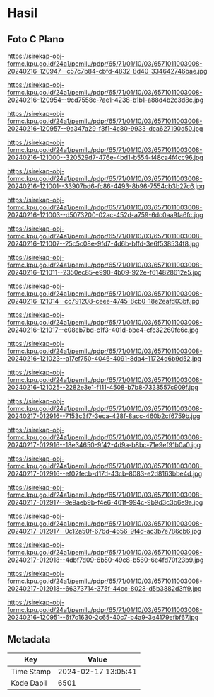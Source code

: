 # Hasil

## Foto C Plano

https://sirekap-obj-formc.kpu.go.id/24a1/pemilu/pdpr/65/71/01/10/03/6571011003008-20240216-120947--c57c7b84-cbfd-4832-8d40-334642746bae.jpg

https://sirekap-obj-formc.kpu.go.id/24a1/pemilu/pdpr/65/71/01/10/03/6571011003008-20240216-120954--9cd7558c-7ae1-4238-b1b1-a88d4b2c3d8c.jpg

https://sirekap-obj-formc.kpu.go.id/24a1/pemilu/pdpr/65/71/01/10/03/6571011003008-20240216-120957--9a347a29-f3f1-4c80-9933-dca627190d50.jpg

https://sirekap-obj-formc.kpu.go.id/24a1/pemilu/pdpr/65/71/01/10/03/6571011003008-20240216-121000--320529d7-476e-4bd1-b554-f48ca4f4cc96.jpg

https://sirekap-obj-formc.kpu.go.id/24a1/pemilu/pdpr/65/71/01/10/03/6571011003008-20240216-121001--33907bd6-fc86-4493-8b96-7554cb3b27c6.jpg

https://sirekap-obj-formc.kpu.go.id/24a1/pemilu/pdpr/65/71/01/10/03/6571011003008-20240216-121003--d5073200-02ac-452d-a759-6dc0aa9fa6fc.jpg

https://sirekap-obj-formc.kpu.go.id/24a1/pemilu/pdpr/65/71/01/10/03/6571011003008-20240216-121007--25c5c08e-9fd7-4d6b-bffd-3e6f538534f8.jpg

https://sirekap-obj-formc.kpu.go.id/24a1/pemilu/pdpr/65/71/01/10/03/6571011003008-20240216-121011--2350ec85-e990-4b09-922e-f614828612e5.jpg

https://sirekap-obj-formc.kpu.go.id/24a1/pemilu/pdpr/65/71/01/10/03/6571011003008-20240216-121014--cc791208-ceee-4745-8cb0-18e2eafd03bf.jpg

https://sirekap-obj-formc.kpu.go.id/24a1/pemilu/pdpr/65/71/01/10/03/6571011003008-20240216-121017--e08eb7bd-c1f3-401d-bbe4-cfc32260fe6c.jpg

https://sirekap-obj-formc.kpu.go.id/24a1/pemilu/pdpr/65/71/01/10/03/6571011003008-20240216-121023--a17ef750-4046-4091-8da4-11724d6b9d52.jpg

https://sirekap-obj-formc.kpu.go.id/24a1/pemilu/pdpr/65/71/01/10/03/6571011003008-20240216-121025--2282e3e1-f111-4508-b7b8-7333557c909f.jpg

https://sirekap-obj-formc.kpu.go.id/24a1/pemilu/pdpr/65/71/01/10/03/6571011003008-20240217-012916--7153c3f7-3eca-428f-8acc-460b2cf6759b.jpg

https://sirekap-obj-formc.kpu.go.id/24a1/pemilu/pdpr/65/71/01/10/03/6571011003008-20240217-012916--18e34650-9f42-4d9a-b8bc-71e9ef91b0a0.jpg

https://sirekap-obj-formc.kpu.go.id/24a1/pemilu/pdpr/65/71/01/10/03/6571011003008-20240217-012916--ef02fecb-d17d-43cb-8083-e2d8163bbe4d.jpg

https://sirekap-obj-formc.kpu.go.id/24a1/pemilu/pdpr/65/71/01/10/03/6571011003008-20240217-012917--9e9aeb9b-f4e6-461f-994c-9b9d3c3b6e9a.jpg

https://sirekap-obj-formc.kpu.go.id/24a1/pemilu/pdpr/65/71/01/10/03/6571011003008-20240217-012917--0c12a50f-676d-4656-9f4d-ac3b7e786cb6.jpg

https://sirekap-obj-formc.kpu.go.id/24a1/pemilu/pdpr/65/71/01/10/03/6571011003008-20240217-012918--4dbf7d09-6b50-49c8-b560-6e4fd70f23b9.jpg

https://sirekap-obj-formc.kpu.go.id/24a1/pemilu/pdpr/65/71/01/10/03/6571011003008-20240217-012918--66373714-375f-44cc-8028-d5b3882d3ff9.jpg

https://sirekap-obj-formc.kpu.go.id/24a1/pemilu/pdpr/65/71/01/10/03/6571011003008-20240216-120951--6f7c1630-2c65-40c7-b4a9-3e4179efbf67.jpg


## Metadata

| Key        | Value               |
| ---------- | ------------------- |
| Time Stamp | 2024-02-17 13:05:41 |
| Kode Dapil | 6501                |



